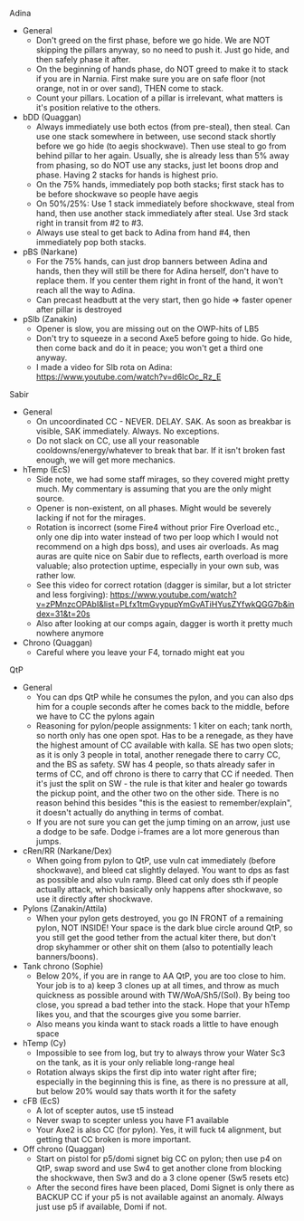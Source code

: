 Adina
- General
	- Don't greed on the first phase, before we go hide. We are NOT skipping the pillars anyway, so no need to push it. Just go hide, and then safely phase it after.
	- On the beginning of hands phase, do NOT greed to make it to stack if you are in Narnia. First make sure you are on safe floor (not orange, not in or over sand), THEN come to stack.
	- Count your pillars. Location of a pillar is irrelevant, what matters is it's position relative to the others.
- bDD (Quaggan)
	- Always immediately use both ectos (from pre-steal), then steal. Can use one stack somewhere in between, use second stack shortly before we go hide (to aegis shockwave). Then use steal to go from behind pillar to her again. Usually, she is already less than 5% away from phasing, so do NOT use any stacks, just let boons drop and phase. Having 2 stacks for hands is highest prio.
	- On the 75% hands, immediately pop both stacks; first stack has to be before shockwave so people have aegis
	- On 50%/25%: Use 1 stack immediately before shockwave, steal from hand, then use another stack immediately after steal. Use 3rd stack right in transit from #2 to #3.
	- Always use steal to get back to Adina from hand #4, then immediately pop both stacks.
- pBS (Narkane)
	- For the 75% hands, can just drop banners between Adina and hands, then they will still be there for Adina herself, don't have to replace them. If you center them right in front of the hand, it won't reach all the way to Adina.
	- Can precast headbutt at the very start, then go hide => faster opener after pillar is destroyed
- pSlb (Zanakin)
	- Opener is slow, you are missing out on the OWP-hits of LB5
	- Don't try to squeeze in a second Axe5 before going to hide. Go hide, then come back and do it in peace; you won't get a third one anyway.
	- I made a video for Slb rota on Adina: https://www.youtube.com/watch?v=d6lcOc_Rz_E
	
Sabir
- General
	- On uncoordinated CC - NEVER. DELAY. SAK. As soon as breakbar is visible, SAK immediately. Always. No exceptions.
	- Do not slack on CC, use all your reasonable cooldowns/energy/whatever to break that bar. If it isn't broken fast enough, we will get more mechanics.
- hTemp (EcS)
	- Side note, we had some staff mirages, so they covered might pretty much. My commentary is assuming that you are the only might source.
	- Opener is non-existent, on all phases. Might would be severely lacking if not for the mirages.
	- Rotation is incorrect (some Fire4 without prior Fire Overload etc., only one dip into water instead of two per loop which I would not recommend on a high dps boss),  and uses air overloads. As mag auras are quite nice on Sabir due to reflects, earth overload is more valuable; also protection uptime, especially in your own sub, was rather low.
	- See this video for correct rotation (dagger is similar, but a lot stricter and less forgiving): https://www.youtube.com/watch?v=zPMnzcOPAbI&list=PLfx1tmGvypupYmGvATiHYusZYfwkQGG7b&index=31&t=20s
	- Also after looking at our comps again, dagger is worth it pretty much nowhere anymore
- Chrono (Quaggan)
	- Careful where you leave your F4, tornado might eat you
	
QtP
- General
	- You can dps QtP while he consumes the pylon, and you can also dps him for a couple seconds after he comes back to the middle, before we have to CC the pylons again
	- Reasoning for pylon/people assignments: 1 kiter on each; tank north, so north only has one open spot. Has to be a renegade, as they have the highest amount of CC available with kalla. SE has two open slots; as it is only 3 people in total, another renegade there to carry CC, and the BS as safety. SW has 4 people, so thats already safer in terms of CC, and off chrono is there to carry that CC if needed. Then it's just the split on SW - the rule is that kiter and healer go towards the pickup point, and the other two on the other side. There is no reason behind this besides "this is the easiest to remember/explain", it doesn't actually do anything in terms of combat.
	- If you are not sure you can get the jump timing on an arrow, just use a dodge to be safe. Dodge i-frames are a lot more generous than jumps.
- cRen/RR (Narkane/Dex)
	- When going from pylon to QtP, use vuln cat immediately (before shockwave), and bleed cat slightly delayed. You want to dps as fast as possible and also vuln ramp. Bleed cat only does sth if people actually attack, which basically only happens after shockwave, so use it directly after shockwave.
- Pylons (Zanakin/Attila)
	- When your pylon gets destroyed, you go IN FRONT of a remaining pylon, NOT INSIDE! Your space is the dark blue circle around QtP, so you still get the good tether from the actual kiter there, but don't drop skyhammer or other shit on them (also to potentially leach banners/boons).
- Tank chrono (Sophie)
	- Below 20%, if you are in range to AA QtP, you are too close to him. Your job is to a) keep 3 clones up at all times, and throw as much quickness as possible around with TW/WoA/Sh5/(SoI). By being too close, you spread a bad tether into the stack. Hope that your hTemp likes you, and that the scourges give you some barrier.
	- Also means you kinda want to stack roads a little to have enough space
- hTemp (Cy)
	- Impossible to see from log, but try to always throw your Water Sc3 on the tank, as it is your only reliable long-range heal
	- Rotation always skips the first dip into water right after fire; especially in the beginning this is fine, as there is no pressure at all, but below 20% would say thats worth it for the safety
- cFB (EcS)
	- A lot of scepter autos, use t5 instead
	- Never swap to scepter unless you have F1 available
	- Your Axe2 is also CC (for pylon). Yes, it will fuck t4 alignment, but getting that CC broken is more important.
- Off chrono (Quaggan)
	- Start on pistol for p5/domi signet big CC on pylon; then use p4 on QtP, swap sword and use Sw4 to get another clone from blocking the shockwave, then Sw3 and do a 3 clone opener (Sw5 resets etc)
	- After the second fires have been placed, Domi Signet is only there as BACKUP CC if your p5 is not available against an anomaly. Always just use p5 if available, Domi if not.
